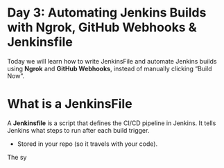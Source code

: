 # Day 3: Automating Jenkins Builds with Ngrok, GitHub Webhooks & Jenkinsfile

Today we will learn how to write JenkinsFile and automate Jenkins builds using **Ngrok** and **GitHub Webhooks**, instead of manually clicking “Build Now”.

# What is a JenkinsFile

A **Jenkinsfile** is a script that defines the CI/CD pipeline in Jenkins. It tells Jenkins what steps to run after each build trigger.

- Stored in your repo (so it travels with your code).

The sy
